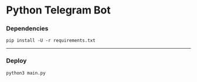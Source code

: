 # Python Telegram Bot

### Dependencies
`pip install -U -r requirements.txt`
___

### Deploy
`python3 main.py`